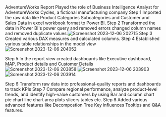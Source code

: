 AdventureWorks Report
Played the role of Business Intelligence Analyst for AdventureWorks Cycles, a fictional manufacturing company
Step 1 
Imported the raw data like Product Categories Subcategories and Customer and Sales Data in excel workbook format to Power BI.
Step 2 
Transformed the data in Power BI's power query and removed errors changed column names and removed duplicate values.![Screenshot 2023-12-06 202715](https://github.com/vishalharsh/Project1/assets/128250001/9162228d-fdac-4731-8d85-af9eeb6efe87)
Step 3
Created various DAX measures and calculated columns.
Step 4
Established various table relationships in the model view 
![Screenshot 2023-12-06 204052](https://github.com/vishalharsh/Project1/assets/128250001/70a8fce1-24ef-4445-87e1-4aa00dd60967)

Step 5 
In the report view created dashboards like Executive dashboard, MAP, Product details and Customer Details
![Screenshot 2023-12-06 203858](https://github.com/vishalharsh/Project1/assets/128250001/e570b792-39a7-4679-8fd2-5879891184e1)
![Screenshot 2023-12-06 203903](https://github.com/vishalharsh/Project1/assets/128250001/38f8cd75-f322-4dac-863b-69a4ce7b0b8e) 
![Screenshot 2023-12-06 203914](https://github.com/vishalharsh/Project1/assets/128250001/f4f9ee0c-c0c1-4a21-84e5-a9d264233816)

Step 6
Transform raw data into professional-quality reports and dashboards to track KPIs
Step 7
Compare regional performance, analyze product-level trends, and identify high-value customers by using Bar and column chart pie chart line chart area plots slicers tables etc.
Step 8 
Added various advanced features like Decompostion Tree Key influences Tooltips and Q&A features.
